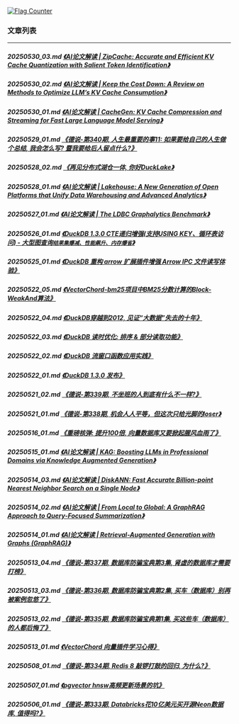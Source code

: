 <a rel="nofollow" href="http://info.flagcounter.com/h9V1"  ><img src="http://s03.flagcounter.com/count/h9V1/bg_FFFFFF/txt_000000/border_CCCCCC/columns_2/maxflags_12/viewers_0/labels_0/pageviews_0/flags_0/"  alt="Flag Counter"  border="0"  ></a>  
  
### 文章列表  
----  
##### 20250530_03.md   [《AI论文解读 | ZipCache: Accurate and Efficient KV Cache Quantization with Salient Token Identification》](20250530_03.md)  
##### 20250530_02.md   [《AI论文解读 | Keep the Cost Down: A Review on Methods to Optimize LLM’s KV Cache Consumption》](20250530_02.md)  
##### 20250530_01.md   [《AI论文解读 | CacheGen: KV Cache Compression and Streaming for Fast Large Language Model Serving》](20250530_01.md)  
##### 20250529_01.md   [《德说-第340期, 人生最重要的事11: 如果要给自己的人生做个总结, 我会怎么写? 暨我要给后人留点什么?》](20250529_01.md)  
##### 20250528_02.md   [《再见分布式湖仓一体, 你好DuckLake》](20250528_02.md)  
##### 20250528_01.md   [《AI论文解读 | Lakehouse: A New Generation of Open Platforms that Unify Data Warehousing and Advanced Analytics》](20250528_01.md)  
##### 20250527_01.md   [《AI论文解读 | The LDBC Graphalytics Benchmark》](20250527_01.md)  
##### 20250526_01.md   [《DuckDB 1.3.0 CTE递归增强(支持USING KEY、循环表访问) - 大型图查询`结果集爆减、性能飙升、内存爆省`》](20250526_01.md)  
##### 20250525_01.md   [《DuckDB 重构 arrow 扩展插件增强 Arrow IPC 文件读写体验》](20250525_01.md)  
##### 20250522_05.md   [《VectorChord-bm25项目中BM25分数计算的Block-WeakAnd算法》](20250522_05.md)  
##### 20250522_04.md   [《DuckDB穿越到2012, 见证“大数据”失去的十年》](20250522_04.md)  
##### 20250522_03.md   [《DuckDB 读时优化: 排序 & 部分读取功能》](20250522_03.md)  
##### 20250522_02.md   [《DuckDB 流窗口函数应用实践》](20250522_02.md)  
##### 20250522_01.md   [《DuckDB 1.3.0 发布》](20250522_01.md)  
##### 20250521_02.md   [《德说-第339期, 不坐班的人到底有什么不一样?》](20250521_02.md)  
##### 20250521_01.md   [《德说-第338期, 机会人人平等，但这次只给光脚的loser》](20250521_01.md)  
##### 20250516_01.md   [《重磅核弹: 提升100倍, 向量数据库又要掀起腥风血雨了》](20250516_01.md)  
##### 20250515_01.md   [《AI论文解读 | KAG: Boosting LLMs in Professional Domains via Knowledge Augmented Generation》](20250515_01.md)  
##### 20250514_03.md   [《AI论文解读 | DiskANN: Fast Accurate Billion-point Nearest Neighbor Search on a Single Node》](20250514_03.md)  
##### 20250514_02.md   [《AI论文解读 | From Local to Global: A GraphRAG Approach to Query-Focused Summarization》](20250514_02.md)  
##### 20250514_01.md   [《AI论文解读 | Retrieval-Augmented Generation with Graphs (GraphRAG)》](20250514_01.md)  
##### 20250513_04.md   [《德说-第337期, 数据库防骗宝典第3集, 肾虚的数据库才需要打榜》](20250513_04.md)  
##### 20250513_03.md   [《德说-第336期, 数据库防骗宝典第2集, 买车（数据库）别再被案例忽悠了》](20250513_03.md)  
##### 20250513_02.md   [《德说-第335期, 数据库防骗宝典第1集, 买这些车（数据库）的人都后悔了》](20250513_02.md)  
##### 20250513_01.md   [《VectorChord 向量插件学习心得》](20250513_01.md)  
##### 20250508_01.md   [《德说-第334期, Redis 8 敲锣打鼓的回归, 为什么?》](20250508_01.md)  
##### 20250507_01.md   [《pgvector hnsw高频更新场景的坑》](20250507_01.md)  
##### 20250506_01.md   [《德说-第333期, Databricks花10亿美元买开源Neon数据库, 值得吗?》](20250506_01.md)  
